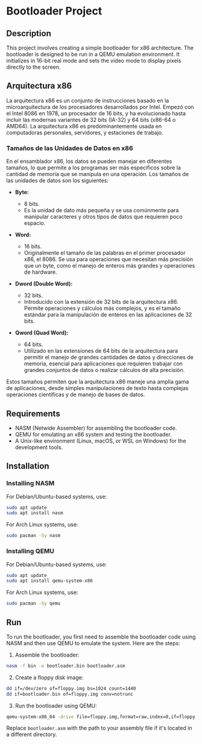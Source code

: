 # Bootloader Project

## Description

This project involves creating a simple bootloader for x86 architecture. The bootloader is designed to be run in a QEMU emulation environment. It initializes in 16-bit real mode and sets the video mode to display pixels directly to the screen.

## Arquitectura x86

La arquitectura x86 es un conjunto de instrucciones basado en la microarquitectura de los procesadores desarrollados por Intel. Empezó con el Intel 8086 en 1978, un procesador de 16 bits, y ha evolucionado hasta incluir las modernas variantes de 32 bits (IA-32) y 64 bits (x86-64 o AMD64). La arquitectura x86 es predominantemente usada en computadoras personales, servidores, y estaciones de trabajo.

### Tamaños de las Unidades de Datos en x86

En el ensamblador x86, los datos se pueden manejar en diferentes tamaños, lo que permite a los programas ser más específicos sobre la cantidad de memoria que se manipula en una operación. Los tamaños de las unidades de datos son los siguientes:

- **Byte:**

  - 8 bits.
  - Es la unidad de dato más pequeña y se usa comúnmente para manipular caracteres y otros tipos de datos que requieren poco espacio.

- **Word:**

  - 16 bits.
  - Originalmente el tamaño de las palabras en el primer procesador x86, el 8086. Se usa para operaciones que necesitan más precisión que un byte, como el manejo de enteros más grandes y operaciones de hardware.

- **Dword (Double Word):**

  - 32 bits.
  - Introducido con la extensión de 32 bits de la arquitectura x86. Permite operaciones y cálculos más complejos, y es el tamaño estándar para la manipulación de enteros en las aplicaciones de 32 bits.

- **Qword (Quad Word):**
  - 64 bits.
  - Utilizado en las extensiones de 64 bits de la arquitectura para permitir el manejo de grandes cantidades de datos y direcciones de memoria, esencial para aplicaciones que requieren trabajar con grandes conjuntos de datos o realizar cálculos de alta precisión.

Estos tamaños permiten que la arquitectura x86 maneje una amplia gama de aplicaciones, desde simples manipulaciones de texto hasta complejas operaciones científicas y de manejo de bases de datos.

## Requirements

- NASM (Netwide Assembler) for assembling the bootloader code.
- QEMU for emulating an x86 system and testing the bootloader.
- A Unix-like environment (Linux, macOS, or WSL on Windows) for the development tools.

## Installation

### Installing NASM

For Debian/Ubuntu-based systems, use:

```bash
sudo apt update
sudo apt install nasm
```

For Arch Linux systems, use:

```bash
sudo pacman -Sy nasm
```

### Installing QEMU

For Debian/Ubuntu-based systems, use:

```bash
sudo apt update
sudo apt install qemu-system-x86
```

For Arch Linux systems, use:

```bash
sudo pacman -Sy qemu
```

## Run

To run the bootloader, you first need to assemble the bootloader code using NASM and then use QEMU to emulate the system. Here are the steps:

1. Assemble the bootloader:

```bash
nasm -f bin -o bootloader.bin bootloader.asm
```

2. Create a floppy disk image:

```bash
dd if=/dev/zero of=floppy.img bs=1024 count=1440
dd if=bootloader.bin of=floppy.img conv=notrunc
```

3. Run the bootloader using QEMU:

```bash
qemu-system-x86_64 -drive file=floppy.img,format=raw,index=0,if=floppy
```

Replace `bootloader.asm` with the path to your assembly file if it's located in a different directory.

